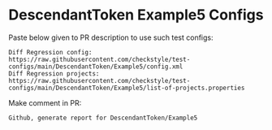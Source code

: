 # DescendantToken Example5 Configs
Paste below given to PR description to use such test configs:
```
Diff Regression config: https://raw.githubusercontent.com/checkstyle/test-configs/main/DescendantToken/Example5/config.xml
Diff Regression projects: https://raw.githubusercontent.com/checkstyle/test-configs/main/DescendantToken/Example5/list-of-projects.properties
```
Make comment in PR:
```
Github, generate report for DescendantToken/Example5
```
